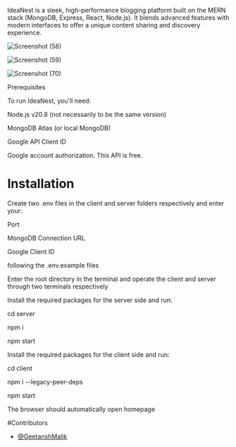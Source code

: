 IdeaNest is a sleek, high-performance blogging platform built on the MERN stack (MongoDB, Express, React, Node.js). It blends advanced features with modern interfaces to offer a unique content sharing and discovery experience.

![Screenshot (58)](https://github.com/user-attachments/assets/07a80cfb-f2e9-41bf-9f67-1ac03939de8c)

![Screenshot (59)](https://github.com/user-attachments/assets/1c2afdcc-75ed-4a2d-aaac-74f8266d8a38)

![Screenshot (70)](https://github.com/user-attachments/assets/e2595f0e-90b8-47f9-b94d-e4251e356051)


Prerequisites

To run IdeaNest, you'll need:

Node.js v20.8 (not necessarily to be the same version)

MongoDB Atlas (or local MongoDB)

Google API Client ID

Google account authorization. This API is free.

# Installation

Create two .env files in the client and server folders respectively and enter your:

Port

MongoDB Connection URL

Google Client ID

following the .env.example files

Enter the root directory in the terminal and operate the client and server through two terminals respectively

Install the required packages for the server side and run:

cd server

npm i

npm start

Install the required packages for the client side and run:

cd client

npm i --legacy-peer-deps

npm start

The browser should automatically open homepage

#Contributors

- [@GeetanshMalik](https://github.com/GeetanshMalik)


